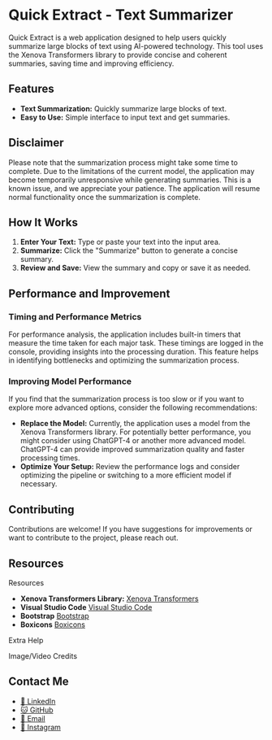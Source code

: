# Quick Extract - Text Summarizer

Quick Extract is a web application designed to help users quickly summarize large blocks of text using AI-powered technology. This tool uses the Xenova Transformers library to provide concise and coherent summaries, saving time and improving efficiency.

## Features

- **Text Summarization:** Quickly summarize large blocks of text.
- **Easy to Use:** Simple interface to input text and get summaries.

## Disclaimer

Please note that the summarization process might take some time to complete. Due to the limitations of the current model, the application may become temporarily unresponsive while generating summaries. This is a known issue, and we appreciate your patience. The application will resume normal functionality once the summarization is complete.

## How It Works

1. **Enter Your Text:** Type or paste your text into the input area.
2. **Summarize:** Click the "Summarize" button to generate a concise summary.
3. **Review and Save:** View the summary and copy or save it as needed.

## Performance and Improvement

### Timing and Performance Metrics

For performance analysis, the application includes built-in timers that measure the time taken for each major task. These timings are logged in the console, providing insights into the processing duration. This feature helps in identifying bottlenecks and optimizing the summarization process.

### Improving Model Performance

If you find that the summarization process is too slow or if you want to explore more advanced options, consider the following recommendations:

- **Replace the Model:** Currently, the application uses a model from the Xenova Transformers library. For potentially better performance, you might consider using ChatGPT-4 or another more advanced model. ChatGPT-4 can provide improved summarization quality and faster processing times.
- **Optimize Your Setup:** Review the performance logs and consider optimizing the pipeline or switching to a more efficient model if necessary.

## Contributing

Contributions are welcome! If you have suggestions for improvements or want to contribute to the project, please reach out.

## Resources

Resources
- **Xenova Transformers Library:** [Xenova Transformers](https://cdn.jsdelivr.net/npm/@xenova/transformers@2.17.2)
- **Visual Studio Code** [Visual Studio Code](https://code.visualstudio.com/)
- **Bootstrap** [Bootstrap](https://getbootstrap.com/)
- **Boxicons** [Boxicons](https://boxicons.com/)

Extra Help


Image/Video Credits

  ## Contact Me
- [💼 LinkedIn](https://www.linkedin.com/in/karanveer-panesar-0203a1247/)
- [🐱 GitHub](https://github.com/kpanesar88)
- [📧 Email](mailto:karanveerpanesar04@gmail.com)
- [📸 Instagram](https://www.instagram.com/zorzex?igsh=MWJtdXZ3MTFrZHdpbQ%3D%3D&utm_source=qr)


